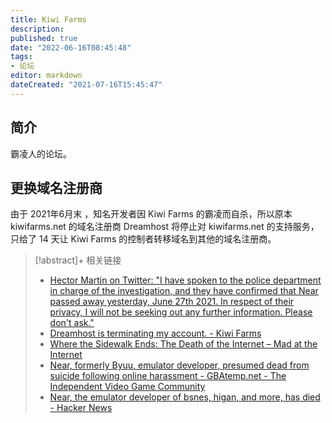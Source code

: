 ```yaml
---
title: Kiwi Farms
description:
published: true
date: "2022-06-16T08:45:48"
tags:
- 论坛
editor: markdown
dateCreated: "2021-07-16T15:45:47"
---
```


## 简介

霸凌人的论坛。

## 更换域名注册商

由于 2021年6月末 ，知名开发者因 Kiwi Farms 的霸凌而自杀，所以原本 kiwifarms.net 的域名注册商 Dreamhost 将停止对 kiwifarms.net 的支持服务，只给了 14 天让 Kiwi Farms 的控制者转移域名到其他的域名注册商。

> [!abstract]+ 相关链接
>
> +   [Hector Martin on Twitter: "I have spoken to the police department in charge of the investigation, and they have confirmed that Near passed away yesterday, June 27th 2021. In respect of their privacy, I will not be seeking out any further information. Please don't ask."](https://web.archive.org/web/20210701083153/https://twitter.com/marcan42/status/1409494303244656644)
> +   [Dreamhost is terminating my account. - Kiwi Farms](https://web.archive.org/web/20210713110809/https://kiwifarms.net/threads/dreamhost-is-terminating-my-account.94840/#post-9420467)
> +   [Where the Sidewalk Ends: The Death of the Internet – Mad at the Internet](https://web.archive.org/web/20210714070519/https://madattheinternet.com/2021/07/08/where-the-sidewalk-ends-the-death-of-the-internet/)
> +   [Near, formerly Byuu, emulator developer, presumed dead from suicide following online harassment - GBAtemp.net - The Independent Video Game Community](https://web.archive.org/web/20210630201327/https://gbatemp.net/threads/near-formerly-byuu-emulator-developer-presumed-dead-from-suicide-following-online-harassment.590587/)
> +   [Near, the emulator developer of bsnes, higan, and more, has died - Hacker News](https://web.archive.org/web/20210712012805/https://news.ycombinator.com/item?id=27652814)
